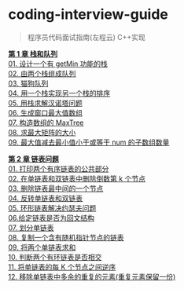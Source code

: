 # coding-interview-guide

> 程序员代码面试指南(左程云) C++实现

**[第 1 章 栈和队列](https://github.com/younglionwell/programmer-code-interview-guide/tree/master/src/ch1_stack_and_queue)**  
[01. 设计一个有 getMin 功能的栈](https://github.com/younglionwell/programmer-code-interview-guide/blob/master/src/ch1_stack_and_queue/01_getMin_stack.cpp)  
[02. 由两个栈组成队列](https://github.com/younglionwell/programmer-code-interview-guide/blob/master/src/02_implement_queue_using_stacks.cpp)   
[03. 猫狗队列](https://github.com/younglionwell/programmer-code-interview-guide/blob/master/src/ch1_stack_and_queue/03_the_queue_of_dogs_and_cats.cpp)  
[04. 用一个栈实现另一个栈的排序](https://github.com/younglionwell/programmer-code-interview-guide/blob/master/src/ch1_stack_and_queue/04_sort_stack.cpp)  
[05. 用栈求解汉诺塔问题](https://github.com/younglionwell/programmer-code-interview-guide/blob/master/src/ch1_stack_and_queue/05_hanoi_problem.cpp)  
[06. 生成窗口最大值数组](https://github.com/younglionwell/programmer-code-interview-guide/blob/master/src/ch1_stack_and_queue/06_sliding_window_maximum.cpp)  
[07. 构造数组的 MaxTree](https://github.com/younglionwell/programmer-code-interview-guide/blob/master/src/ch1_stack_and_queue/07_maximum_binary_tree.cpp)  
[08. 求最大矩阵的大小](https://github.com/younglionwell/programmer-code-interview-guide/blob/master/src/ch1_stack_and_queue/08_maximal_rectangle.cpp)  
[09. 最大值减去最小值小于或等于 num 的子数组数量](https://github.com/younglionwell/programmer-code-interview-guide/blob/master/src/ch1_stack_and_queue/09_max_minus_min_el_num_subarray.cpp)  

**[第 2 章 链表问题](https://github.com/younglionwell/coding-interview-guide/tree/master/src/ch2_linked_list)**  
[01. 打印两个有序链表的公共部分](https://github.com/younglionwell/coding-interview-guide/blob/master/src/ch2_linked_list/01_print_ordered_list_comm_part.cpp)  
[02. 在单链表和双链表中删除倒数第 k 个节点](https://github.com/younglionwell/coding-interview-guide/blob/master/src/ch2_linked_list/02_remove_nth_node_from_end_of_list.cpp)  
[03. 删除链表最中间的一个节点](https://github.com/younglionwell/coding-interview-guide/blob/master/src/ch2_linked_list/03_middle_of_the_linked_list.cpp)  
[04. 反转单链表和双链表](https://github.com/younglionwell/coding-interview-guide/blob/master/src/ch2_linked_list/04_reverse_linked_list.cpp)  
[05. 环形链表解决约瑟夫问题](https://github.com/younglionwell/coding-interview-guide/blob/master/src/ch2_linked_list/05_josephus_problem.cpp)  
[06.给定链表是否为回文结构](https://github.com/younglionwell/coding-interview-guide/blob/master/src/ch2_linked_list/09_add_two_numbers.cpp)  
[07. 划分单链表](https://github.com/younglionwell/coding-interview-guide/blob/master/src/ch2_linked_list/07_partition_list.cpp)  
[08. 复制一个含有随机指针节点的链表](https://github.com/younglionwell/coding-interview-guide/blob/master/src/ch2_linked_list/08_copy_list_with_random_pointer.cpp)  
[09. 将两个单链表求和](https://github.com/younglionwell/coding-interview-guide/blob/master/src/ch2_linked_list/09_add_two_numbers.cpp)  
[10. 判断两个有环链表是否相交](https://github.com/younglionwell/coding-interview-guide/blob/master/src/ch2_linked_list/10_intersection_of_two_linked_lists.cpp)  
[11. 将单链表的每 K 个节点之间逆序](https://github.com/younglionwell/coding-interview-guide/blob/master/src/ch2_linked_list/11_reverse_nodes_in_k_group.cpp)  
[12. 移除单链表中多余的重复的元素(重复元素保留一份)](https://github.com/younglionwell/coding-interview-guide/blob/master/src/ch2_linked_list/12_remove_duplicates_from_list.cpp)  
 
